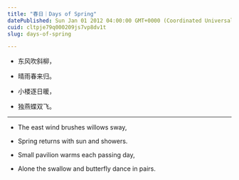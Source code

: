 ```yaml
---
title: "春日｜Days of Spring"
datePublished: Sun Jan 01 2012 04:00:00 GMT+0000 (Coordinated Universal Time)
cuid: cltpje79q000209js7vp8dv1t
slug: days-of-spring

---
```


* 东风吹斜柳，
    
* 晴雨春来归。
    
* 小楼逐日暖，
    
* 独燕蝶双飞。
    

---

* The east wind brushes willows sway,
    
* Spring returns with sun and showers.
    
* Small pavilion warms each passing day,
    
* Alone the swallow and butterfly dance in pairs.